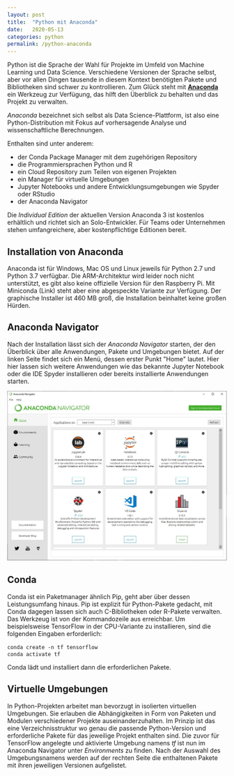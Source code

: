 ```yaml
---
layout: post
title:  "Python mit Anaconda"
date:   2020-05-13
categories: python
permalink: /python-anaconda
---
```


Python ist die Sprache der Wahl für Projekte im Umfeld von Machine Learning und Data Science. Verschiedene Versionen der Sprache selbst, aber vor allen Dingen tausende in diesem Kontext benötigten Pakete und Bibliotheken sind schwer zu kontrollieren. Zum Glück steht mit **[Anaconda](https://www.anaconda.com/)** ein Werkzeug zur Verfügung, das hilft den Überblick zu behalten und das Projekt zu verwalten.

*Anaconda* bezeichnet sich selbst als Data Science-Plattform, ist also eine Python-Distribution mit Fokus auf vorhersagende Analyse und wissenschaftliche Berechnungen.

Enthalten sind unter anderem:

- der Conda Package Manager mit dem zugehörigen Repository
- die Programmiersprachen Python und R
- ein Cloud Repository zum Teilen von eigenen Projekten
- ein Manager für virtuelle Umgebungen
- Jupyter Notebooks und andere Entwicklungsumgebungen wie Spyder oder RStudio
- der Anaconda Navigator

Die *Individual Edition* der aktuellen Version Anaconda 3 ist kostenlos erhältlich und richtet sich an Solo-Entwickler. Für Teams oder Unternehmen stehen umfangreichere, aber kostenpflichtige Editionen bereit.

## Installation von Anaconda
Anaconda ist für Windows, Mac OS und Linux jeweils für Python 2.7 und Python 3.7 verfügbar. Die ARM-Architektur wird leider noch nicht unterstützt, es gibt also keine offizielle Version für den Raspberry Pi. Mit Miniconda (Link) steht aber eine abgespeckte Variante zur Verfügung. Der graphische Installer ist 460 MB groß, die Installation beinhaltet keine großen Hürden.

## Anaconda Navigator
Nach der Installation lässt sich der *Anaconda Navigator* starten, der den Überblick über alle Anwendungen, Pakete und Umgebungen bietet. Auf der linken Seite findet sich ein Menü, dessen erster Punkt "Home" lautet. Hier hier lassen sich weitere Anwendungen wie das bekannte Jupyter Notebook oder die IDE Spyder installieren oder bereits installierte Anwendungen starten.

![Anaconda Navigator](/images/python-anaconda/anaconda-navigator.JPG)

## Conda
Conda  ist ein Paketmanager ähnlich Pip, geht aber über dessen Leistungsumfang hinaus. Pip ist explizit für Python-Pakete gedacht, mit Conda dagegen lassen sich auch C-Bibliotheken oder R-Pakete verwalten. Das Werkzeug ist von der Kommandozeile aus erreichbar. Um beispielsweise TensorFlow in der CPU-Variante zu installieren, sind die folgenden Eingaben erforderlich:

    conda create -n tf tensorflow
    conda activate tf

Conda lädt und installiert dann die erforderlichen Pakete.


## Virtuelle Umgebungen
In Python-Projekten arbeitet man bevorzugt in isolierten virtuellen Umgebungen. Sie erlauben die Abhängigkeiten in Form von Paketen und Modulen verschiedener Projekte auseinanderzuhalten. Im Prinzip ist das eine Verzeichnisstruktur wo genau die passende Python-Version und erforderliche Pakete für das jeweilige Projekt enthalten sind. Die zuvor für TensorFlow angelegte und aktivierte Umgebung namens *tf* ist nun im Anaconda Navigator unter *Environments* zu finden. Nach der Auswahl des Umgebungsnamens werden auf der rechten Seite die enthaltenen Pakete mit ihren jeweiligen Versionen aufgelistet.
